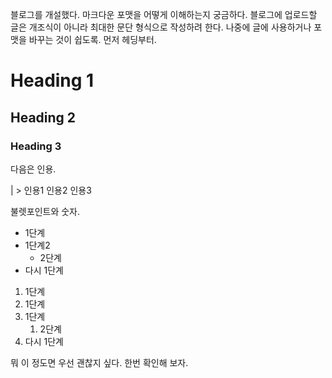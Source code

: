 
블로그를 개설했다. 마크다운 포맷을 어떻게 이해하는지 궁금하다. 블로그에 업로드할 글은 개조식이 아니라 최대한 문단 형식으로 작성하려 한다. 나중에 글에 사용하거나 포맷을 바꾸는 것이 쉽도록. 먼저 헤딩부터.

# Heading 1
## Heading 2
### Heading 3

다음은 인용.

| > 인용1 인용2 인용3

불렛포인트와 숫자.
- 1단계
- 1단계2
	- 2단계
- 다시 1단계

1. 1단계
2. 1단계
3. 1단계
	1. 2단계
2. 다시 1단계

뭐 이 정도면 우선 괜찮지 싶다. 한번 확인해 보자.
